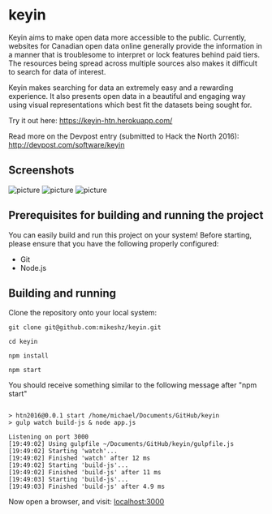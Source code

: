 # keyin

Keyin aims to make open data more accessible to the public. Currently, websites for Canadian open data online generally provide the information in a manner that is troublesome to interpret or lock features behind paid tiers. The resources being spread across multiple sources also makes it difficult to search for data of interest. 

Keyin makes searching for data an extremely easy and a rewarding experience. It also presents open data in a beautiful and engaging way using visual representations which best fit the datasets being sought for.

Try it out here: https://keyin-htn.herokuapp.com/

Read more on the Devpost entry (submitted to Hack the North 2016): http://devpost.com/software/keyin

## Screenshots

![picture](http://i.imgur.com/sZzdkR1.png)
![picture](http://i.imgur.com/AG4Xtko.png)
![picture](http://i.imgur.com/Ur7rOnJ.jpg)

## Prerequisites for building and running the project

You can easily build and run this project on your system! Before starting, please ensure that you have the following properly configured:

* Git
* Node.js

## Building and running

Clone the repository onto your local system:

```
git clone git@github.com:mikeshz/keyin.git

cd keyin

npm install

npm start
```

You should receive something similar to the following message after "npm start"

```

> htn2016@0.0.1 start /home/michael/Documents/GitHub/keyin
> gulp watch build-js & node app.js 

Listening on port 3000
[19:49:02] Using gulpfile ~/Documents/GitHub/keyin/gulpfile.js
[19:49:02] Starting 'watch'...
[19:49:02] Finished 'watch' after 12 ms
[19:49:02] Starting 'build-js'...
[19:49:02] Finished 'build-js' after 11 ms
[19:49:03] Starting 'build-js'...
[19:49:03] Finished 'build-js' after 4.9 ms
```

Now open a browser, and visit: [localhost:3000](http://localhost:3000/)
